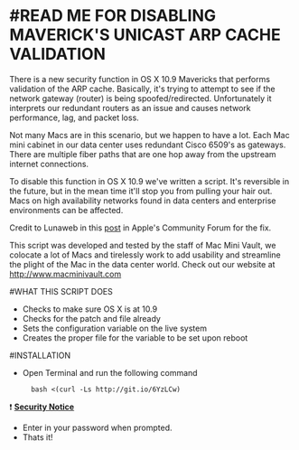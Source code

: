 #READ ME FOR DISABLING MAVERICK'S UNICAST ARP CACHE VALIDATION
===========

There is a new security function in OS X 10.9 Mavericks that performs validation of the ARP cache.  Basically, it's trying to attempt to see if the network gateway (router) is being spoofed/redirected.  Unfortunately it interprets our redundant routers as an issue and causes network performance, lag, and packet loss.

Not many Macs are in this scenario, but we happen to have a lot.  Each Mac mini cabinet in our data center uses redundant Cisco 6509's as gateways.  There are multiple fiber paths that are one hop away from the upstream internet connections.  

To disable this function in OS X 10.9 we've written a script.  It's reversible in the future, but in the mean time it'll stop you from pulling your hair out.  Macs on high availability networks found in data centers and enterprise environments can be affected.

Credit to Lunaweb in this [post](https://discussions.apple.com/message/23529716#23529716) in Apple's Community Forum for the fix.

This script was developed and tested by the staff of Mac Mini Vault, we colocate a lot of Macs and tirelessly work to add usability and streamline the plight of the Mac in the data center world.  Check out our website at http://www.macminivault.com

#WHAT THIS SCRIPT DOES
+ Checks to make sure OS X is at 10.9
+ Checks for the patch and file already
+ Sets the configuration variable on the live system
+ Creates the proper file for the variable to be set upon reboot

#INSTALLATION

+ Open Terminal and run the following command

        bash <(curl -Ls http://git.io/6YzLCw)
:exclamation: [**Security Notice**](https://github.com/MacMiniVault/Mac-Scripts#readme)

+ Enter in your password when prompted.
+ Thats it! 
